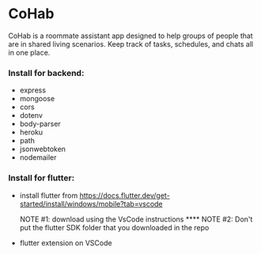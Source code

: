 # CoHab
CoHab is a roommate assistant app designed to help groups of people that are in shared living scenarios. Keep track of tasks, schedules, and chats all in one place.

### Install for backend:
- express
- mongoose
- cors
- dotenv
- body-parser
- heroku
- path
- jsonwebtoken
- nodemailer

### Install for flutter:
- install flutter from https://docs.flutter.dev/get-started/install/windows/mobile?tab=vscode

  NOTE #1: download using the VsCode instructions  ****
  NOTE #2: Don't put the flutter SDK folder that you downloaded in the repo
  

- flutter extension on VSCode
  
